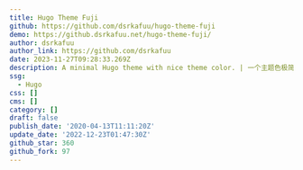 ```yaml
---
title: Hugo Theme Fuji
github: https://github.com/dsrkafuu/hugo-theme-fuji
demo: https://github.dsrkafuu.net/hugo-theme-fuji/
author: dsrkafuu
author_link: https://github.com/dsrkafuu
date: 2023-11-27T09:28:33.269Z
description: A minimal Hugo theme with nice theme color. | 一个主题色极简 Hugo 主题。
ssg:
  - Hugo
css: []
cms: []
category: []
draft: false
publish_date: '2020-04-13T11:11:20Z'
update_date: '2022-12-23T01:47:30Z'
github_star: 360
github_fork: 97
---
```

